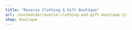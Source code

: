 ```yaml
---
title: "Reverie Clothing & Gift Boutique"
url: /escondido/reverie-clothing-and-gift-boutique-2/
shop: boutique
---
```

